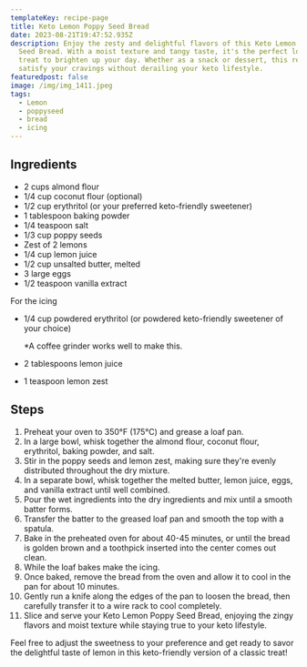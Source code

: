 ```yaml
---
templateKey: recipe-page
title: Keto Lemon Poppy Seed Bread
date: 2023-08-21T19:47:52.935Z
description: Enjoy the zesty and delightful flavors of this Keto Lemon Poppy
  Seed Bread. With a moist texture and tangy taste, it's the perfect low-carb
  treat to brighten up your day. Whether as a snack or dessert, this recipe will
  satisfy your cravings without derailing your keto lifestyle.
featuredpost: false
image: /img/img_1411.jpeg
tags:
  - Lemon
  - poppyseed
  - bread
  - icing
---
```

## **Ingredients**

* 2 cups almond flour
* 1/4 cup coconut flour (optional)
* 1/2 cup erythritol (or your preferred keto-friendly sweetener)
* 1 tablespoon baking powder 
* 1/4 teaspoon salt
* 1/3 cup poppy seeds
* Zest of 2 lemons
* 1/4 cup lemon juice
* 1/2 cup unsalted butter, melted
* 3 large eggs
* 1/2 teaspoon vanilla extract

For the icing 

* 1/4 cup powdered erythritol (or powdered keto-friendly sweetener of your choice)

  \*A coffee grinder works well to make this.
* 2 tablespoons lemon juice
* 1 teaspoon lemon zest

## **Steps**

1. Preheat your oven to 350°F (175°C) and grease a loaf pan.
2. In a large bowl, whisk together the almond flour, coconut flour, erythritol, baking powder, and salt.
3. Stir in the poppy seeds and lemon zest, making sure they're evenly distributed throughout the dry mixture.
4. In a separate bowl, whisk together the melted butter, lemon juice, eggs, and vanilla extract until well combined.
5. Pour the wet ingredients into the dry ingredients and mix until a smooth batter forms.
6. Transfer the batter to the greased loaf pan and smooth the top with a spatula.
7. Bake in the preheated oven for about 40-45 minutes, or until the bread is golden brown and a toothpick inserted into the center comes out clean.
8. While the loaf bakes make the icing. 
9. Once baked, remove the bread from the oven and allow it to cool in the pan for about 10 minutes.
10. Gently run a knife along the edges of the pan to loosen the bread, then carefully transfer it to a wire rack to cool completely.
11. Slice and serve your Keto Lemon Poppy Seed Bread, enjoying the zingy flavors and moist texture while staying true to your keto lifestyle.

Feel free to adjust the sweetness to your preference and get ready to savor the delightful taste of lemon in this keto-friendly version of a classic treat!